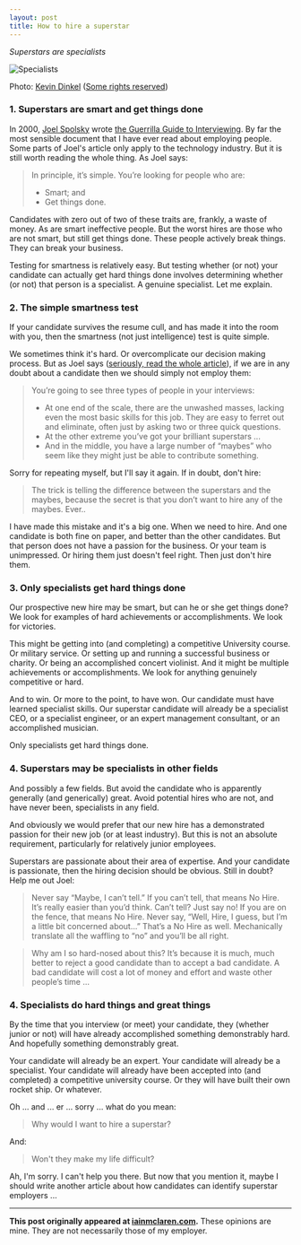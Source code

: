 ```yaml
---
layout: post
title: How to hire a superstar 
---
```


*Superstars are specialists*  
 
![Specialists](http://iainmclaren.com/public/images/2014-09-24-specialists.jpg "Specialists")

Photo: [Kevin Dinkel](https://www.flickr.com/photos/121776594@N07/) ([Some rights reserved](https://creativecommons.org/licenses/by-sa/2.0/))

### 1. Superstars are smart and get things done

In 2000, [Joel Spolsky](http://www.joelonsoftware.com/)
wrote [the Guerrilla Guide to Interviewing](http://www.joelonsoftware.com/articles/GuerrillaInterviewing3.html).  By far the most sensible document that I have ever read about employing people.  Some parts of Joel's article only apply to the technology industry.  But it is still worth reading the whole thing.  As Joel says:
> In principle, it’s simple. You’re looking for people who are:
> 
> - Smart; and
> - Get things done.

Candidates with zero out of two of these traits are, frankly, a waste of money.  As are smart ineffective people.  But the worst hires are those who are not smart, but still get things done.  These people actively break things.  They can break your business.

Testing for smartness is relatively easy.  But testing whether (or not) your candidate can actually get hard things done involves determining whether (or not) that person is a specialist.  A genuine specialist.  Let me explain. 

### 2. The simple smartness test

If your candidate survives the resume cull, and has made it into the room with you, then the smartness (not just intelligence) test is quite simple.

We sometimes think it's hard.  Or overcomplicate our decision making process.  But as Joel says ([seriously, read the whole article](http://www.joelonsoftware.com/articles/GuerrillaInterviewing3.html)), if we are in any doubt about a candidate then we should simply not employ them:

> You’re going to see three types of people in your interviews:
> 
> - At one end of the scale, there are the unwashed masses, lacking even the most basic skills for this job. They are easy to ferret out and eliminate, often just by asking two or three quick questions. 
> - At the other extreme you’ve got your brilliant superstars ... 
> - And in the middle, you have a large number of “maybes” who seem like they might just be able to contribute something. 

Sorry for repeating myself, but I'll say it again.  If in doubt, don't hire:

> The trick is telling the difference between the superstars and the maybes, because the secret is that you don’t want to hire any of the maybes. Ever..

I have made this mistake and it's a big one.  When we need to hire.  And one candidate is both fine on paper, and better than the other candidates.  But that person does not have a passion for the business.  Or your team is unimpressed.  Or hiring them just doesn't feel right.  Then just don't hire them.

### 3. Only specialists get hard things done

Our prospective new hire may be smart, but can he or she get things done?  We look for examples of hard achievements or accomplishments.  We look for victories.

This might be getting into (and completing) a competitive University course.  Or military service.  Or setting up and running a successful business or charity.  Or being an accomplished concert violinist.  And it might be multiple achievements or accomplishments.  We look for anything genuinely competitive or hard. 

And to win.  Or more to the point, to have won.  Our candidate must have learned specialist skills.  Our superstar candidate will already be a specialist CEO, or a specialist engineer, or an expert management consultant, or an accomplished musician.

Only specialists get hard things done.  

### 4. Superstars may be specialists in other fields

And possibly a few fields.  But avoid the candidate who is apparently generally (and generically) great.  Avoid potential hires who are not, and have never been, specialists in any field.

And obviously we would prefer that our new hire has a demonstrated passion for their new job (or at least industry).  But this is not an absolute requirement,  particularly for relatively junior employees.  

Superstars are passionate about their area of expertise.  And your candidate is passionate, then the hiring decision should be obvious.  Still in doubt?  Help me out Joel:

> Never say “Maybe, I can’t tell.” If you can’t tell, that means No Hire. It’s really easier than you’d think. Can’t tell? Just say no! If you are on the fence, that means No Hire. Never say, “Well, Hire, I guess, but I’m a little bit concerned about…” That’s a No Hire as well. Mechanically translate all the waffling to “no” and you’ll be all right.

> Why am I so hard-nosed about this? It’s because it is much, much better to reject a good candidate than to accept a bad candidate. A bad candidate will cost a lot of money and effort and waste other people’s time ...

### 4. Specialists do hard things and great things

By the time that you interview (or meet) your candidate, they (whether junior or not) will have already accomplished something demonstrably hard.    And hopefully something demonstrably great.  

Your candidate will already be an expert.  Your candidate will already be a specialist.  Your candidate will already have been accepted into (and completed) a competitive university course.  Or they will have built their own rocket ship.  Or whatever.

Oh ... and ... er ... sorry ... what do you mean:

> Why would I want to hire a superstar?

And:

> Won't they make my life difficult? 

Ah, I'm sorry.  I can't help you there.  But now that you mention it, maybe I should write another article about how candidates can identify superstar employers ...

---

**This post originally appeared at [iainmclaren.com](http://iainmclaren.com).**  These opinions are mine.  They are not necessarily those of my employer.